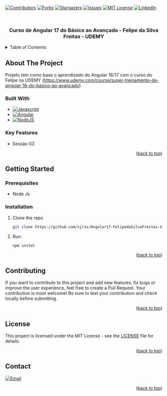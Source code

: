<a name="readme-top"></a>



[![Contributors][contributors-shield]][contributors-url]
[![Forks][forks-shield]][forks-url]
[![Stargazers][stars-shield]][stars-url]
[![Issues][issues-shield]][issues-url]
[![MIT License][license-shield]][license-url]
[![LinkedIn][linkedin-shield]][linkedin-url]



<!-- PROJECT LOGO -->
<br />
<div align="center">

<h3 align="center">Curso de Angular 17 do Básico ao Avançado - Felipe da Silva Freitas - UDEMY</h3>

</div>

<!-- TABLE OF CONTENTS -->
<details>
  <summary>Table of Contents</summary>
  <ol>
    <li>
      <a href="#about-the-project">About The Project</a>
      <ul>
        <li><a href="#built-with">Built With</a></li>
        <li><a href="#key-features">Key Features</a></li>
      </ul>
    </li>
    <li>
      <a href="#getting-started">Getting Started</a>
      <ul>
        <li><a href="#prerequisites">Prerequisites</a></li>
        <li><a href="#installation">Installation</a></li>
      </ul>
    </li>
    <li><a href="#usage">Usage</a></li>
    <li><a href="#contributing">Contributing</a></li>
    <li><a href="#license">License</a></li>
    <li><a href="#contact">Contact</a></li>
  </ol>
</details>



<!-- ABOUT THE PROJECT -->
## About The Project

Projeto tem como base o aprendizado do Angular 16/17 com o curso do Felipe na UDEMY (https://www.udemy.com/course/super-treinamento-de-angular-16-do-basico-ao-avancado).


### Built With

* [![Javascript][Javascript]][Javascript-url]
* [![Angular][Angular]][Angular-url]
* [![NodeJS][NodeJS]][Javascript-url]

### Key Features

<ul>
  <li>Sessão 03</li>
</ul>

<p align="right">(<a href="#readme-top">back to top</a>)</p>



<!-- GETTING STARTED -->
## Getting Started

### Prerequisites

* Node Js

### Installation

1. Clone the repo
   ```sh
   git clone https://github.com/vjrsz/Angular17-FelipedaSilvaFreitas-Udemy
   ```
2. Run: 
   ```sh
   npm instal
   ```

<p align="right">(<a href="#readme-top">back to top</a>)</p>



<!-- CONTRIBUTING -->
## Contributing

If you want to contribute to this project and add new features, fix bugs or improve the user experience, feel free to create a Pull Request. Your contribution is most welcome! Be sure to test your contribution and check locally before submitting.

<p align="right">(<a href="#readme-top">back to top</a>)</p>



<!-- LICENSE -->
## License

This project is licensed under the MIT License - see the <a href="./LICENSE">LICENSE</a> file for details.

<p align="right">(<a href="#readme-top">back to top</a>)</p>



<!-- CONTACT -->
## Contact
[![Email][email]][email-url]

<p align="right">(<a href="#readme-top">back to top</a>)</p>



<!-- MARKDOWN LINKS & IMAGES -->
<!-- https://www.markdownguide.org/basic-syntax/#reference-style-links -->
[contributors-shield]: https://img.shields.io/github/contributors/vjrsz/Angular17-FelipedaSilvaFreitas-Udemy.svg?style=for-the-badge
[contributors-url]: https://github.com/vjrsz/Angular17-FelipedaSilvaFreitas-Udemy/graphs/contributors
[forks-shield]: https://img.shields.io/github/forks/vjrsz/Angular17-FelipedaSilvaFreitas-Udemy.svg?style=for-the-badge
[forks-url]: https://github.com/vjrsz/Angular17-FelipedaSilvaFreitas-Udemy/network/members
[stars-shield]: https://img.shields.io/github/stars/vjrsz/Angular17-FelipedaSilvaFreitas-Udemy.svg?style=for-the-badge
[stars-url]: https://github.com/vjrsz/Angular17-FelipedaSilvaFreitas-Udemy/stargazers
[issues-shield]: https://img.shields.io/github/issues/vjrsz/Angular17-FelipedaSilvaFreitas-Udemy.svg?style=for-the-badge
[issues-url]: https://github.com/vjrsz/Angular17-FelipedaSilvaFreitas-Udemy/issues
[license-shield]: https://img.shields.io/github/license/vjrsz/Angular17-FelipedaSilvaFreitas-Udemy.svg?style=for-the-badge
[license-url]: https://github.com/vjrsz/Angular17-FelipedaSilvaFreitas-Udemy/blob/master/LICENSE.txt
[linkedin-shield]: https://img.shields.io/badge/-LinkedIn-black.svg?style=for-the-badge&logo=linkedin&colorB=555
[linkedin-url]: https://linkedin.com/in/vjrsz
[email]: https://img.shields.io/badge/Email-000000?style=for-the-badge&logo=gmail&logoColor=white
[email-url]: mailto:vjrszx@gmail.com

[product-screenshot]: images/screenshot.png

[Javascript]: https://img.shields.io/badge/JavaScript-F7DF1E?style=for-the-badge&logo=javascript&logoColor=black
[Javascript-url]: https://agencypollotech.com.br

[NodeJS]: https://img.shields.io/badge/node.js-6DA55F?style=for-the-badge&logo=node.js&logoColor=white
[NodeJS-url]: https://agencypollotech.com.br

[Angular]: https://img.shields.io/badge/Angular-DD0031?style=for-the-badge&logo=angular&logoColor=white
[Angular-url]: https://agencypollotech.com.br